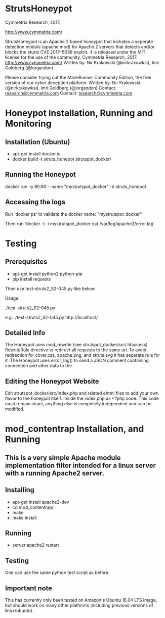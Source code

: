 # StrutsHoneypot
Cymmetria Research, 2017.

http://www.cymmetria.com/

StrutsHoneypot is an Apache 2 based honeypot that includes a seperate detection module (apache mod) for Apache 2 servers that detects and/or blocks the sturts CVE 2017-5638 
exploit. It is released under the MIT license for the use of the community.  Cymmetria Research, 2017.  http://www.cymmetria.com/
Written by: Nir Krakowski (@nirkrakowksi), Imri Goldberg (@lorgandon)


Please consider trying out the MazeRunner Community Edition, the free version of our cyber deception platform.  Written by: Nir Krakowski (@nirkrakowksi), Imri Goldberg 
(@lorgandon) Contact: research@cymmetria.com Contact: research@cymmetria.com

# Honeypot Installation, Running and Monitoring

Installation (Ubuntu)
----------------
- apt-get install docker.io
- docker build -t struts_honepot strutspot_docker/

Running the Honeypot
--------------------
docker run -p 80:80 --name "mystrutspot_docker" -d struts_honepot

Accessing the logs
------------------
Run 'docker ps' to validate the docker name: "mystrutspot_docker"

Then run 'docker -t -i mystrutspot_docker cat /var/log/apache2/error.log'

# Testing
Prerequisites
-------------
- apt-get install python2 python-pip
- pip install requests

Then use test-struts2_S2-045.py like below:

Usage: 

./test-struts2_S2-045.py <url>

e.g: ./test-struts2_S2-045.py http://localhost/

Detailed Info
------------
The Honeypot uses mod_rewrite (see strutspot_docker/src/.htaccess) RewriteRule directive to redirect all requests to the same url.
To avoid redirection for cover.css, apache.png, and struts.svg it has seperate rule for it.
The Honeypot uses error_log() to send a JSON comment containing connection and other data to the 

Editing the Honeypot Website
----------------------------
Edit strutspot_docker/src/index.php and related ehtml files to add your own flavor to the honeypot itself.
Inside the index.php as <?php code. This code must remain intact, anything else is completely independent and can be modified.



# mod_contentrap Installation, and Running

## This is a very simple Apache module implementation filter intended for a linux server with a running Apache2 server.


Installing
---------
- apt-get install apache2-dev
- cd mod_contentrap/
- make
- make install

Running
-------
- server apache2 restart

Testing
-------
One can use the same python test script as before.

Important note
--------------
This has currently only been tested on Amazon's Ubuntu 16.04 LTS image, but should work on many other platforms (including previous versions of linux/ubuntu).
